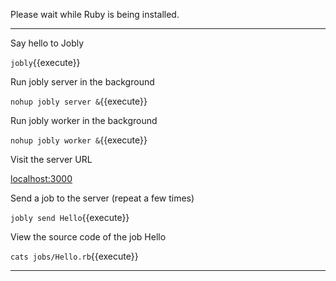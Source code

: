 Please wait while Ruby is being installed.

---

Say hello to Jobly

`jobly`{{execute}}

Run jobly server in the background

`nohup jobly server &`{{execute}}

Run jobly worker in the background

`nohup jobly worker &`{{execute}}

Visit the server URL

[localhost:3000][1]

Send a job to the server (repeat a few times)

`jobly send Hello`{{execute}}

View the source code of the job Hello

`cats jobs/Hello.rb`{{execute}}

---

[1]: https://[[HOST_SUBDOMAIN]]-3000-[[KATACODA_HOST]].environments.katacoda.com/statuses?poll=true
